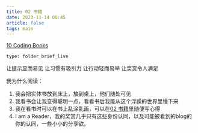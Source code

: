 ```yaml
---
title: 02 书籍
date: 2023-11-14 00:45
article: false
tags: main
---
```


[10 Coding Books](../../04%20Coding%20&%20Tech/10%20Coding%20Books/10%20Coding%20Books)

```ccard
type: folder_brief_live
```


让提示显而易见
让习惯有吸引力
让行动轻而易举
让奖赏令人满足

我为什么阅读：
1. 我会把实体书放到床上，放到桌上，他们随处可见
2. 我看书会让我变得聪明一点，看看书后我能从这个浮躁的世界里慢下来
3. 我在看书时可以在书上乱涂乱画，可以在[02 书籍](02%20书籍)里随便写心得
4. I am a Reader，我的奖赏几乎只有这些身份认同，以及可能被看到的blog的你的认同，一些小小的分享欲。